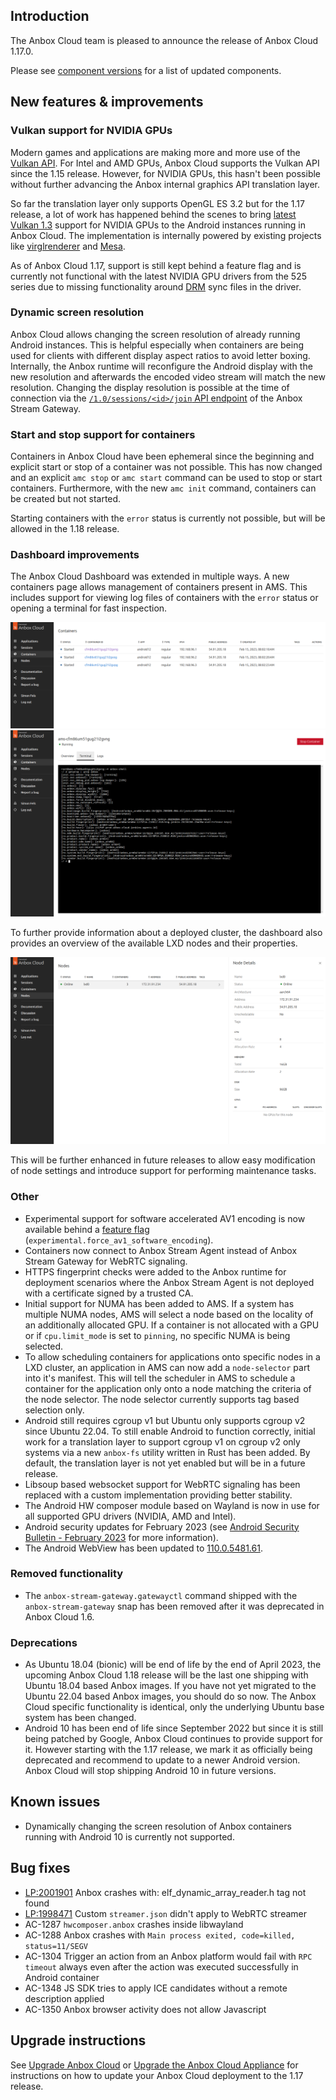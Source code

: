 ## Introduction

The Anbox Cloud team is pleased to announce the release of Anbox Cloud 1.17.0.

Please see [component versions](https://anbox-cloud.io/docs/component-versions) for a list of updated components.

## New features & improvements

### Vulkan support for NVIDIA GPUs

Modern games and applications are making more and more use of the [Vulkan API](https://vulkan.org/). For Intel and AMD GPUs, Anbox Cloud supports the Vulkan API since the 1.15 release. However, for NVIDIA GPUs, this hasn't been possible without further advancing the Anbox internal graphics API translation layer.

So far the translation layer only supports OpenGL ES 3.2 but for the 1.17 release, a lot of work has happened behind the scenes to bring [latest Vulkan 1.3](https://www.khronos.org/blog/vulkan-1.3-and-roadmap-2022) support for NVIDIA GPUs to the Android instances running in Anbox Cloud. The implementation is internally powered by existing projects like [virglrenderer](https://gitlab.freedesktop.org/virgl/virglrenderer) and [Mesa](https://mesa3d.org/).

As of Anbox Cloud 1.17, support is still kept behind a feature flag and is currently not functional with the latest NVIDIA GPU drivers from the 525 series due to missing functionality around [DRM](https://www.kernel.org/doc/html/latest/gpu/drm-mm.html) sync files in the driver.

### Dynamic screen resolution

Anbox Cloud allows changing the screen resolution of already running Android instances. This is helpful especially when containers are being used for clients with different display aspect ratios to avoid letter boxing. Internally, the Anbox runtime will reconfigure the Android display with the new resolution and afterwards the encoded video stream will match the new resolution. Changing the display resolution is possible at the time of connection via the [`/1.0/sessions/<id>/join` API endpoint]([https://anbox-cloud.github.io/latest/anbox-stream-gateway/](https://anbox-cloud.github.io/latest/anbox-stream-gateway/#/session/handle-join-session)) of the Anbox Stream Gateway.

### Start and stop support for containers

Containers in Anbox Cloud have been ephemeral since the beginning and explicit start or stop of a container was not possible. This has now changed and an explicit `amc stop` or `amc start` command can be used to stop or start containers. Furthermore, with the new `amc init` command, containers can be created but not started.

Starting containers with the `error` status is currently not possible, but will be allowed in the 1.18 release.

### Dashboard improvements

The Anbox Cloud Dashboard was extended in multiple ways. A new containers page allows management of containers present in AMS. This includes support for viewing log files of containers with the `error` status or opening a terminal for fast inspection.

![Dashboard containers overview](images/dashboard-containers-overview.png)
![Dashboard container terminal](images/dashboard-containers-terminal.png)

To further provide information about a deployed cluster, the dashboard also provides an overview of the available LXD nodes and their properties.

![Dashboard node overview](images/dashboard-nodes-overview.png)

This will be further enhanced in future releases to allow easy modification of node settings and introduce support for performing maintenance tasks.

### Other

* Experimental support for software accelerated AV1 encoding is now available behind a [feature flag](https://anbox-cloud.io/docs/ref/ams-configuration) (`experimental.force_av1_software_encoding`).
* Containers now connect to Anbox Stream Agent instead of Anbox Stream Gateway for WebRTC signaling.
* HTTPS fingerprint checks were added to the Anbox runtime for deployment scenarios where the Anbox Stream Agent is not deployed with a certificate signed by a trusted CA.
* Initial support for NUMA has been added to AMS. If a system has multiple NUMA nodes, AMS will select a node based on the locality of an additionally allocated GPU. If a container is not allocated with a GPU or if `cpu.limit_mode` is set to `pinning`, no specific NUMA is being selected.
* To allow scheduling containers for applications onto specific nodes in a LXD cluster, an application in AMS can now add a `node-selector` part into it's manifest. This will tell the scheduler in AMS to schedule a container for the application only onto a node matching the criteria of the node selector. The node selector currently supports tag based selection only.
* Android still requires cgroup v1 but Ubuntu only supports cgroup v2 since Ubuntu 22.04. To still enable Android to function correctly, initial work for a translation layer to support cgroup v1 on cgroup v2 only systems via a new `anbox-fs` utility written in Rust has been added. By default, the translation layer is not yet enabled but will be in a future release.
* Libsoup based websocket support for WebRTC signaling has been replaced with a custom implementation providing better stability.
* The Android HW composer module based on Wayland is now in use for all supported GPU drivers (NVIDIA, AMD and Intel).
* Android security updates for February 2023 (see [Android Security Bulletin - February 2023](https://source.android.com/docs/security/bulletin/2023-02-01) for more information).
* The Android WebView has been updated to [110.0.5481.61](https://chromereleases.googleblog.com/2023/02/early-stable-update-for-android.html).

### Removed functionality

* The `anbox-stream-gateway.gatewayctl` command shipped with the `anbox-stream-gateway` snap has been removed after it was deprecated in Anbox Cloud 1.6.

### Deprecations

* As Ubuntu 18.04 (bionic) will be end of life by the end of April 2023, the upcoming Anbox Cloud 1.18 release will be the last one shipping with Ubuntu 18.04 based Anbox images. If you have not yet migrated to the Ubuntu 22.04 based Anbox images, you should do so now. The Anbox Cloud specific functionality is identical, only the underlying Ubuntu base system has been changed.
* Android 10 has been end of life since September 2022 but since it is still being patched by Google, Anbox Cloud continues to provide support for it. However starting with the 1.17 release, we mark it as officially being deprecated and recommend to update to a newer Android version. Anbox Cloud will stop shipping Android 10 in future versions.

## Known issues

* Dynamically changing the screen resolution of Anbox containers running with Android 10 is currently not supported.

## Bug fixes

* [LP:2001901](https://bugs.launchpad.net/anbox-cloud/+bug/2001901) Anbox crashes with: elf_dynamic_array_reader.h tag not found
* [LP:1998471](https://bugs.launchpad.net/anbox-cloud/+bug/1998471) Custom `streamer.json` didn't apply to WebRTC streamer
* AC-1287 `hwcomposer.anbox` crashes inside libwayland
* AC-1288 Anbox crashes with `Main process exited, code=killed, status=11/SEGV`
* AC-1304 Trigger an action from an Anbox platform would fail with `RPC timeout` always even after the action was executed successfully in Android container
* AC-1348 JS SDK tries to apply ICE candidates without a remote description applied
* AC-1350 Anbox browser activity does not allow Javascript

## Upgrade instructions

See [Upgrade Anbox Cloud](https://anbox-cloud.io/docs/howto/update/upgrade-anbox) or [Upgrade the Anbox Cloud Appliance](https://anbox-cloud.io/docs/howto/update/upgrade-appliance) for instructions on how to update your Anbox Cloud deployment to the 1.17 release.
